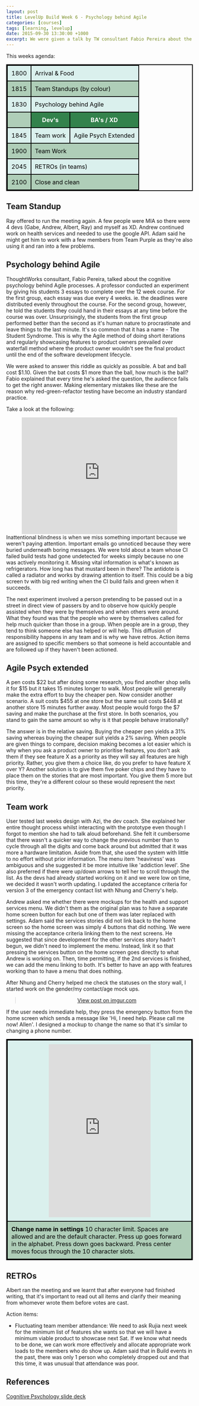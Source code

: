```yaml
---
layout: post
title: LevelUp Build Week 6 - Psychology behind Agile
categories: [courses]
tags: [learning, levelup]
date: 2015-09-30 13:30:00 +1000
excerpt: We were given a talk by TW consultant Fabio Pereira about the cognitive psychology behind Agile processes. A professor conducted an experiment by giving his students 3 essays to complete over the 12 week course.  
---
```

<style>

table{
	margin: 0 auto;
    border-collapse: collapse;
    border-spacing: 0;
    border:2px solid #000000;
}

th{
    background: #33824c;
    color: white;
}

th, td{
    border:2px solid #000000;
    padding: 10px;
}

td{
	color: black;
}

tr:nth-child(even){
	background: #afceb8;
}

tr:nth-child(odd){
	background: #daf0ed;
}
</style>

This weeks agenda:

<table>
	<tr><td>1800</td><td colspan="2">Arrival & Food</td></tr>
	<tr><td>1815</td><td colspan="2">Team Standups (by colour)</td></tr>
	<tr><td>1830</td><td colspan="2">Psychology behind Agile</td></tr>
	<tr><td></td><th>Dev's</th><th>BA's / XD</th></tr>
	<tr><td>1845</td><td>Team work</td><td>Agile Psych Extended</td></tr>
	<tr><td>1900</td><td colspan="2">Team Work</td></tr>
	<tr><td>2045</td><td colspan="2">RETROs (in teams)</td></tr>
	<tr><td>2100</td><td colspan="2">Close and clean</td></tr>
</table>

## Team Standup
Ray offered to run the meeting again.  A few people were MIA so there were 4 devs (Gabe, Andrew, Albert, Ray) and myself as XD.  Andrew continued work on health services and needed to use the google API.  Adam said he might get him to work with a few members from Team Purple as they're also using it and ran into a few problems.  

## Psychology behind Agile
ThoughtWorks consultant, Fabio Pereira, talked about the cognitive psychology behind Agile processes. A professor conducted an experiment by giving his students 3 essays to complete over the 12 week course.  For the first group, each essay was due every 4 weeks. ie. the deadlines were distributed evenly throughout the course. For the second group, however, he told the students they could hand in their essays at any time before the course was over. Unsurprisingly, the students from the first group performed better than the second as it's human nature to procrastinate and leave things to the last minute. It's so common that it has a name - The Student Syndrome. This is why the Agile method of doing short iterations and regularly showcasing features to product owners prevailed over waterfall method where the product owner wouldn't see the final product until the end of the software development lifecycle. 

We were asked to answer this riddle as quickly as possible. A bat and ball cost $1.10. Given the bat costs $1 more than the ball, how much is the ball? Fabio explained that every time he's asked the question, the audience fails to get the right answer. Making elementary mistakes like these are the reason why red-green-refactor testing have become an industry standard practice.    

Take a look at the following:
<div style="text-align:center; width:100%"><iframe width="420" height="315" src="https://www.youtube.com/embed/vJG698U2Mvo" frameborder="0" allowfullscreen="allowfullscreen"></iframe></div>
Inattentional blindness is when we miss something important because we weren't paying attention. Important emails go unnoticed because they were buried underneath boring messages. We were told about a team whose CI failed build tests had gone undetected for weeks simply because no one was actively monitoring it.  Missing vital information is what's known as refrigerators. How long has that mustard been in there? The antidote is called a radiator and works by drawing attention to itself. This could be a big screen tv with big red writing when the CI build fails and green when it succeeds.

The next experiment involved a person pretending to be passed out in a street in direct view of passers by and to observe how quickly people assisted when they were by themselves and when others were around. What they found was that the people who were by themselves called for help much quicker than those in a group. When people are in a group, they tend to think someone else has helped or will help. This diffusion of responsibility happens in any team and is why we have retros. Action items are assigned to specific members so that someone is held accountable and are followed up if they haven't been actioned. 

## Agile Psych extended

A pen costs $22 but after doing some research, you find another shop sells it for $15 but it takes 15 minutes longer to walk. Most people will generally make the extra effort to buy the cheaper pen. Now consider another scenario. A suit costs $455 at one store but the same suit costs $448 at another store 15 minutes further away. Most people would forgo the $7 saving and make the purchase at the first store. In both scenarios, you stand to gain the same amount so why is it that people behave irrationally? 

The answer is in the relative saving. Buying the cheaper pen yields a 31% saving whereas buying the cheaper suit yields a 2% saving. When people are given things to compare, decision making becomes a lot easier which is why when you ask a product owner to prioritise features, you don't ask them if they see feature X as a priority as they will say all features are high priority. Rather, you give them a choice like, do you prefer to have feature X over Y? Another solution is to give them five poker chips and they have to place them on the stories that are most important. You give them 5 more but this time, they're a different colour so these would represent the next priority.

## Team work
User tested last weeks design with Azi, the dev coach. She explained her entire thought process whilst interacting with the prototype even though I forgot to mention she had to talk aloud beforehand. She felt it cumbersome that there wasn't a quicker way to change the previous number than to cycle through all the digits and come back around but admitted that it was more a hardware limitation. Aside from that, she used the system with little to no effort without prior information. The menu item 'heaviness' was ambiguous and she suggested it be more intuitive like 'addiction level'. She also preferred if there were up/down arrows to tell her to scroll through the list. As the devs had already started working on it and we were low on time, we decided it wasn't worth updating. I updated the acceptance criteria for version 3 of the emergency contact list with Nhung and Cherry's help.   

Andrew asked me whether there were mockups for the health and support services menu. We didn't them as the original plan was to have a separate home screen button for each but one of them was later replaced with settings. Adam said the services stories did not link back to the home screen so the home screen was simply 4 buttons that did nothing. We were missing the acceptance criteria linking them to the next screens. He suggested that since development for the other services story hadn't begun, we didn't need to implement the menu. Instead, link it so that pressing the services button on the home screen goes directly to what Andrew is working on. Then, time permitting, if the 2nd services is finished, we can add the menu linking to both. It's better to have an app with features working than to have a menu that does nothing. 

After Nhung and Cherry helped me check the statuses on the story wall, I started work on the gender/my contact/age mock ups.

<div style="text-align:center; width:100%"><blockquote class="imgur-embed-pub" lang="en" data-id="a/h1FJ6"><a href="//imgur.com/a/h1FJ6">View post on imgur.com</a></blockquote><script async src="//s.imgur.com/min/embed.js" charset="utf-8"></script></div>

If the user needs immediate help, they press the emergency button from the home screen which sends a message like 'Hi, I need help. Please call me now! Allen'. I designed a mockup to change the name so that it's similar to changing a phone number. 

<table><tr><td><div style="text-align:center; width:100%"><iframe src="https://marvelapp.com/c39hh9?emb=1" width="275" height="467" allowTransparency="true" frameborder="0"></iframe></div></td></tr>
<tr><td><b>Change name in settings</b> 10 character limit. Spaces are allowed and are the default character. Press up goes forward in the alphabet. Press down goes backward. Press center moves focus through the 10 character slots.</td></tr>
</table>

## RETROs
Albert ran the meeting and we learnt that after everyone had finished writing, that it's important to read out all items and clarify their meaning from whomever wrote them before votes are cast. 

Action items:

* Fluctuating team member attendance: We need to ask Rujia next week for the minimum list of features she wants so that we will have a minimum viable product to showcase next Sat. If we know what needs to be done, we can work more effectively and allocate appropriate work loads to the members who do show up. Adam said that in Build events in the past, there was only 1 person who completely dropped out and that this time, it was unusual that attendance was poor. 

## References

[Cognitive Psychology slide deck](https://drive.google.com/open?id=0B6JIIawp8JvsVU5zMVh6ZDdMSjQ)